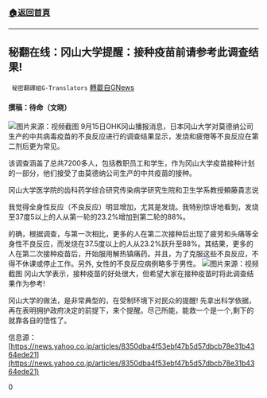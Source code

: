 ###  [:house:返回首頁](https://github.com/ourhimalayas/txt)
---


## 秘翻在线：冈山大学提醒：接种疫苗前请参考此调查结果!
` 秘密翻譯組G-Translators` [轉載自GNews](https://gnews.org/zh-hans/1536127/)

#### 撰稿：待命（文晓）
![](https://assets.gnews.org/wp-content/uploads/2021/09/3-41.jpg)图片来源：视频截图
9月15日OHK冈山播报消息，日本冈山大学对莫德纳公司生产的中共病毒疫苗的不良反应进行的调查结果显示，发烧和疲倦等不良反应在第二剂后更为常见。

该调查涵盖了总共7200多人，包括教职员工和学生，作为冈山大学疫苗接种计划的一部分，他们接受了由莫德纳公司生产的中共疫苗的接种。

冈山大学医学院的齿科药学综合研究传染病学研究生院和卫生学系教授頼藤貴志说

我觉得全身性反应（不良反应）明显增加，尤其是发烧。我特别惊讶地看到，发烧至37度5以上的人从第一轮的23.2%增加到第二轮的88%。

的确，根据调查，与第一次相比，更多的人在第二次接种后出现了疲劳和头痛等全身性不良反应，而发烧在37.5度以上的人从23.2%跃升至88%。其结果，更多的人在第二次接种疫苗后，开始服用解热镇痛药。并且，为了克服这些不良反应，不得不休课或停止工作。另外, 女性的不良反应病例略多于男性。
![](https://assets.gnews.org/wp-content/uploads/2021/09/2-54.jpg)图片来源：视频截图
冈山大学表示，接种疫苗的好处很大，但希望大家在接种疫苗时将此调查结果作为参考!

冈山大学的做法，是非常典型的，在受制环境下对民众的提醒! 先拿出科学依据，再在表明拥护政府决定的前提下，来个提醒。尽己所能，能救一个是一个,剩下的就靠各自的悟性了。

信息源：[https://news.yahoo.co.jp/articles/8350dba4f53ebf47b5d57dbcb78e31b4364ede21](https://news.yahoo.co.jp/articles/8350dba4f53ebf47b5d57dbcb78e31b4364ede21)

0
